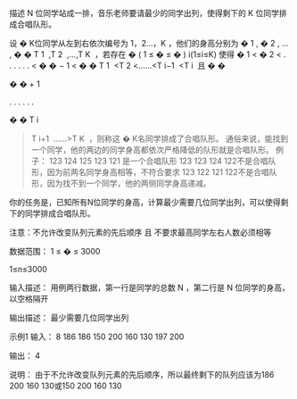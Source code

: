 描述
N 位同学站成一排，音乐老师要请最少的同学出列，使得剩下的 K 位同学排成合唱队形。

设
�
K位同学从左到右依次编号为 1，2…，K ，他们的身高分别为
�
1
,
�
2
,
…
,
�
�
T 
1
​
 ,T 
2
​
 ,…,T 
K
​
  ，若存在
�
(
1
≤
�
≤
�
)
i(1≤i≤K) 使得
�
1
<
�
2
<
.
.
.
.
.
.
<
�
�
−
1
<
�
�
T 
1
​
 <T 
2
​
 <......<T 
i−1
​
 <T 
i
​
  且 
�
�
>
�
�
+
1
>
.
.
.
.
.
.
>
�
�
T 
i
​
 >T 
i+1
​
 >......>T 
K
​
 ，则称这
�
K名同学排成了合唱队形。
通俗来说，能找到一个同学，他的两边的同学身高都依次严格降低的队形就是合唱队形。
例子：
123 124 125 123 121 是一个合唱队形
123 123 124 122不是合唱队形，因为前两名同学身高相等，不符合要求
123 122 121 122不是合唱队形，因为找不到一个同学，他的两侧同学身高递减。

你的任务是，已知所有N位同学的身高，计算最少需要几位同学出列，可以使得剩下的同学排成合唱队形。

注意：不允许改变队列元素的先后顺序 且 不要求最高同学左右人数必须相等

数据范围： 
1
≤
�
≤
3000
 
1≤n≤3000 

输入描述：
用例两行数据，第一行是同学的总数 N ，第二行是 N 位同学的身高，以空格隔开

输出描述：
最少需要几位同学出列

示例1
输入：
8
186 186 150 200 160 130 197 200

输出：
4

说明：
由于不允许改变队列元素的先后顺序，所以最终剩下的队列应该为186 200 160 130或150 200 160 130           